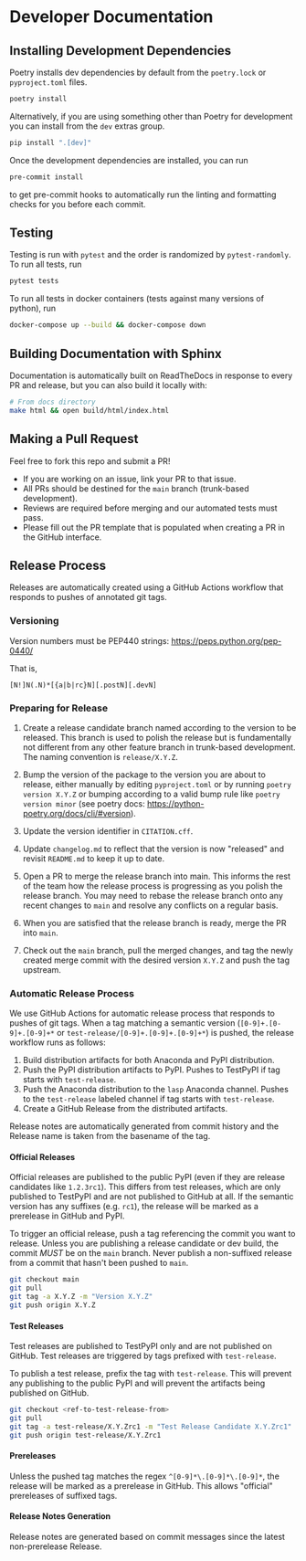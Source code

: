 # Developer Documentation

## Installing Development Dependencies

Poetry installs dev dependencies by default from the `poetry.lock` or `pyproject.toml` files.

```bash
poetry install
```

Alternatively, if you are using something other than Poetry for development you can install from
the `dev` extras group.

```bash
pip install ".[dev]"
```

Once the development dependencies are installed, you can run

```bash
pre-commit install
```

to get pre-commit hooks to automatically run the linting and formatting checks for you before each commit.

## Testing
Testing is run with `pytest` and the order is randomized by `pytest-randomly`.
To run all tests, run
```bash
pytest tests
```

To run all tests in docker containers (tests against many versions of python), run
```bash
docker-compose up --build && docker-compose down
```

## Building Documentation with Sphinx
Documentation is automatically built on ReadTheDocs in response to every PR and release,
but you can also build it locally with:
```bash
# From docs directory
make html && open build/html/index.html
```

## Making a Pull Request
Feel free to fork this repo and submit a PR!
- If you are working on an issue, link your PR to that issue.
- All PRs should be destined for the `main` branch (trunk-based development).
- Reviews are required before merging and our automated tests must pass.
- Please fill out the PR template that is populated when creating a PR in the GitHub interface.

## Release Process
Releases are automatically created using a GitHub Actions workflow that responds to pushes of annotated git tags.

### Versioning
Version numbers must be PEP440 strings: https://peps.python.org/pep-0440/

That is,
```
[N!]N(.N)*[{a|b|rc}N][.postN][.devN]
```

### Preparing for Release
1. Create a release candidate branch named according to the version to be released. This branch is used to polish
   the release but is fundamentally not different from any other feature branch in trunk-based development.
   The naming convention is `release/X.Y.Z`.

2. Bump the version of the package to the version you are about to release, either manually by editing `pyproject.toml`
   or by running `poetry version X.Y.Z` or bumping according to a valid bump rule like `poetry version minor`
   (see poetry docs: https://python-poetry.org/docs/cli/#version).

3. Update the version identifier in `CITATION.cff`.

4. Update `changelog.md` to reflect that the version is now "released" and revisit `README.md` to keep it up to date.

5. Open a PR to merge the release branch into main. This informs the rest of the team how the release
   process is progressing as you polish the release branch. You may need to rebase the release branch onto
   any recent changes to `main` and resolve any conflicts on a regular basis.

6. When you are satisfied that the release branch is ready, merge the PR into `main`.

7. Check out the `main` branch, pull the merged changes, and tag the newly created merge commit with the
   desired version `X.Y.Z` and push the tag upstream.

### Automatic Release Process
We use GitHub Actions for automatic release process that responds to pushes of git tags. When a tag matching
a semantic version (`[0-9]+.[0-9]+.[0-9]+*` or `test-release/[0-9]+.[0-9]+.[0-9]+*`) is pushed, the release workflow
runs as follows:

1. Build distribution artifacts for both Anaconda and PyPI distribution.
2. Push the PyPI distribution artifacts to PyPI. Pushes to TestPyPI if tag starts with `test-release`.
3. Push the Anaconda distribution to the `lasp` Anaconda channel.
   Pushes to the `test-release` labeled channel if tag starts with `test-release`.
4. Create a GitHub Release from the distributed artifacts.

Release notes are automatically generated from commit history and the Release name is taken from
the basename of the tag.

#### Official Releases
Official releases are published to the public PyPI (even if they are release candidates like `1.2.3rc1`). This differs
from test releases, which are only published to TestPyPI and are not published to GitHub at all.
If the semantic version has any suffixes (e.g. `rc1`), the release will be marked as
a prerelease in GitHub and PyPI.

To trigger an official release, push a tag referencing the commit you want to release. Unless you are publishing a
release candidate or dev build, the commit _MUST_ be on
the `main` branch. Never publish a non-suffixed release from a commit that hasn't been pushed to `main`.

```bash
git checkout main
git pull
git tag -a X.Y.Z -m "Version X.Y.Z"
git push origin X.Y.Z
```

#### Test Releases
Test releases are published to TestPyPI only and are not published on GitHub. Test releases are triggered by tags
prefixed with `test-release`.

To publish a test release, prefix the tag with `test-release`. This will prevent any publishing to the public PyPI
and will prevent the artifacts being published on GitHub.

```bash
git checkout <ref-to-test-release-from>
git pull
git tag -a test-release/X.Y.Zrc1 -m "Test Release Candidate X.Y.Zrc1"
git push origin test-release/X.Y.Zrc1
```

#### Prereleases
Unless the pushed tag matches the regex `^[0-9]*\.[0-9]*\.[0-9]*`, the release will be marked as a
prerelease in GitHub. This allows "official" prereleases of suffixed tags.

#### Release Notes Generation
Release notes are generated based on commit messages since the latest non-prerelease Release.
